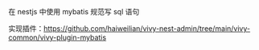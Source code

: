 在 nestjs 中使用 mybatis 规范写 sql 语句

实现插件：https://github.com/haiweilian/vivy-nest-admin/tree/main/vivy-common/vivy-plugin-mybatis
